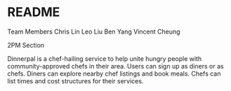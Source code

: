 # README

Team Members
Chris Lin
Leo Liu
Ben Yang
Vincent Cheung

2PM Section

Dinnerpal is a chef-hailing service to help unite hungry people with community-approved chefs in their area. Users can sign up as diners or as chefs. Diners can explore nearby chef listings and book meals. Chefs can list times and cost structures for their services.